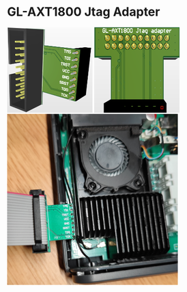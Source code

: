 # GL-AXT1800 Jtag Adapter

<img src="screen1.png" width="200px" height="200px"/>

<img src="screen2.png" width="200px" height="200px"/>

<img src="screen3.png" width="400px" height="400px"/>